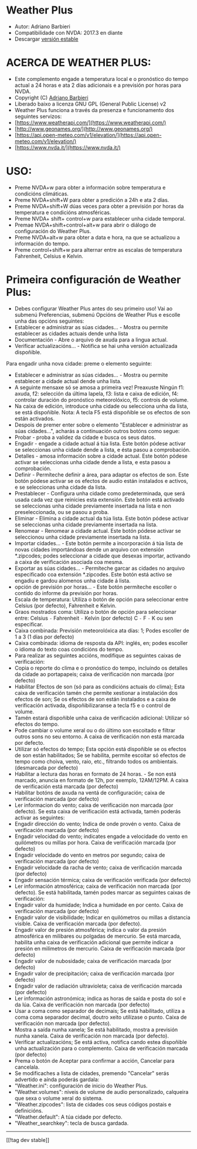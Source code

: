 # Weather Plus #

* Autor: Adriano Barbieri
* Compatibilidade con NVDA: 2017.3 en diante
* Descargar [versión estable][1]

# ACERCA DE WEATHER PLUS: #

* Este complemento engade a temperatura local e o pronóstico do tempo actual a 24 horas e ata 2 días adicionais e a previsión por horas para NVDA.
* Copyright (C) [Adriano Barbieri](mailto:adrianobarb@yahoo.it)
* Liberado baixo a licenza GNU GPL (General Public License) v2
* Weather Plus funciona a través da presenza e funcionamento dos seguintes
  servizos:
* [https://www.weatherapi.com/](https://www.weatherapi.com/)
* [http://www.geonames.org/](http://www.geonames.org/)
* [https://api.open-meteo.com/v1/elevation/](https://api.open-meteo.com/v1/elevation/)
* [https://www.nvda.it/](https://www.nvda.it/)

# USO: #

* Preme NVDA+w para obter a información sobre temperatura e condicións
  climáticas.
* Preme NVDA+shift+W para obter a predición a 24h e ata 2 días.
* Preme NVDA+shift+W dúas veces para obter a previsión por horas da temperatura e condicións atmosféricas.
* Preme NVDA+ shift+ control+w para establecer unha cidade temporal.
* Premae NVDA+shift+control+alt+w para abrir o diálogo de configuración do
  Weather Plus.
* Preme NVDA+alt+w para obter a data e hora, na que se actualizou a
  información do tempo.
* Preme control+shift+w para alternar entre as escalas de temperatura
  Fahrenheit, Celsius e Kelvin.

# Primeira configuración de Weather Plus: #

* Debes configurar Weather Plus antes do seu primeiro uso! Vai ao submenú Preferencias, submenú Opcións de Weather Plus e escolle unha das opcións seguintes:
 * Establecer e administrar as súas cidades... - Mostra ou permite establecer as cidades actuais dende unha lista
 * Documentación - Abre o arquivo de axuda para a lingua actual.
 * Verificar actualizacións... - Notifica se hai unha versión actualizada dispoñible.

Para engadir unha nova cidade: preme o elemento seguinte:

* Establecer e administrar as súas cidades... - Mostra ou permite establecer
  a cidade actual dende unha lista.
* A seguinte mensaxe só se amosa a primeira vez! Preaxuste Ningún f1: axuda,
  f2: selección da última lapela, f3: lista e caixa de edición, f4:
  controlar duración do pronóstico meteorolóxico, f5: controis de volume.
* Na caixa de edición, introduce unha cidade ou selecciona unha da
  lista, se está dispoñible. Nota: A tecla F5 está dispoñible se os efectos
  de son están activados.
* Despois de premer enter sobre o elemento "Establecer e administrar as súas
  cidades...", acharás a continuación outros botóns como segue:
* Probar - proba a validez da cidade e busca os seus datos.
* Engadir - engade a cidade actual á túa lista. Este botón pódese activar se
  seleccionas unha cidade dende a lista, e ésta pasou a comprobación.
* Detalles - amosa información sobre a cidade actual. Este botón pódese
  activar se seleccionas unha cidade dende a lista, e esta pasou a
  comprobación.
* Definir - Permíteche definir a área, para adaptar os efectos de son. Este
  botón pódese activar se os efectos de audio están instalados e activos, e
  se seleccionas unha cidade da lista.
* Prestablecer - Configura unha cidade como predeterminada, que será usada
  cada vez que reinicies esta extensión. Este botón está activado se
  seleccionas unha cidade previamente insertada na lista e non
  preseleccionada, ou se pasou a proba.
* Eliminar - Elimina a cidade actual da túa lista. Este botón pódese activar
  se seleccionas unha cidade previamente insertada na lista.
* Renomear - Renomear a cidade actual. Este botón pódese activar se
  seleccionou unha cidade previamente insertada na lista.
* Importar cidades... - Este botón permite a incorporación á túa lista de
  novas cidades importándoas dende un arquivo con extensión *.zipcodes;
  podes seleccionar a cidade que desexas importar, activando a caixa de
  verificación asociada coa mesma.
* Exportar as súas cidades... - Permíteche garcar as cidades no arquivo
  especificado coa extensión *.zipcodes. Este botón está activo se engadiu e
  gardou alomenos unha cidade á lista.
* opción de previsión por horas... - Este botón permíteche escoller o contido do informe da previsión por horas.
* Escala de temperatura: Utiliza o botón de opción para seleccionar entre
  Celsius (por defecto), Fahrenheit e Kelvin.
* Graos mostrados coma: Utiliza o botón de opción para seleccionar entre:
  Celsius `-` Fahrenheit `-` Kelvin (por defecto) C `-` F `-` K ou sen
  especificar.
* Caixa combinada: Previsión meteorolóxica ata días: 1; Podes escoller de 1
  a 3 (1 días por defecto)
* Caixa combinada: idioma de resposta da API: inglés, en; podes escoller o idioma do texto coas condicións do tempo.
* Para realizar as seguintes accións, modifique as seguintes caixas de
  verificación:
* Copia o reporte do clima e o pronóstico do tempo, incluíndo os detalles da
  cidade ao portapapeis; caixa de verificación non marcada (por defecto)
* Habilitar Efectos de son (só para as condicións actuais do clima); Esta
  caixa de verificación tamén che permite xestionar a instalación dos
  efectos de son; Se os efectos de son están instalados e a caixa de
  verificación activada, dispoñibilizaranse a tecla f5 e o control de
  volume.
* Tamén estará dispoñible unha caixa de verificación adicional: Utilizar só
  efectos do tempo.
* Pode cambiar o volume xeral ou o do último son escoitado e filtrar outros
  sons no seu entorno. A caixa de verificación non está marcada por defecto.
* Utilizar só efectos do tempo; Esta opción está dispoñible se os efectos de
  son están habilitados; Se se habilita, permite escoitar só efectos de
  tempo como choiva, vento, raio, etc., filtrando todos os
  ambientais. (desmarcada por defecto)
* Habilitar a lectura das horas en formato de 24 horas. - Se non está
  marcado, anuncia en formato de 12h, por exemplo, 12AM/12PM. A caixa de
  verificación está marcada (por defecto)
* Habilitar botóns de axuda na ventá de configuración; caixa de verificación
  marcada (por defecto)
* Ler informacion do vento; caixa de verificación non marcada (por
  defecto). Se esta caixa de verificación está activada, tamén poderás
  activar as seguintes:
* Engadir dirección do vento; Indica de onde provén o vento. Caixa de
  verificación marcada (por defecto)
* Engadir velocidad do vento; indicates engade a velocidade do vento en
  quilómetros ou millas por hora. Caixa de verificación marcada (por
  defecto)
* Engadir velocidade do vento en metros por segundo; caixa de verificación
  marcada (por defecto)
* Engadir velocidade da racha de vento; caixa de verificación marcada (por defecto)
* Engadir sensación térmica; caixa de verificación verificada (por defecto)
* Ler información atmosférica; caixa de verificación non marcada (por
  defecto). Se está habilitada, tamén podes marcar as seguintes caixas de
  verificación:
* Engadir valor da humidade; Indica a humidade en por cento. Caixa de
  verificación marcada (por defecto)
* Engadir valor de visibilidade; Indicar en quilómetros ou millas a
  distancia visible. Caixa de verificación marcada (por defecto).
* Engadir valor de presión atmosférica; indica o valor da presión
  atmosférica en milibares ou polgadas de mercurio. Se está marcada,
  habilita unha caixa de verificación adicional que permite indicar a
  presión en milímetros de mercurio. Caixa de verificación marcada (por
  defecto)
* Engadir valor de nubosidade; caixa de verificación marcada (por defecto)
* Engadir valor de precipitación; caixa de verificación marcada (por defecto)
* Engadir valor de radiación ultravioleta; caixa de verificación marcada (por defecto)
* Ler información astronómica; indica as horas de saída e posta do sol e da lúa. Caixa de verificación non marcada (por defecto)
* Usar a coma como separador de decimais; Se está habilitado, utiliza a coma
  coma separador decimal, doutro xeito utilízase o punto. Caixa de
  verificación non marcada (por defecto).
* Mostra a saída nunha xanela; Se está habilitado, mostra a previsión nunha xanela.
  Caixa de verificación non marcada (por defecto).
* Verificar actualizacións; Se está activa, notifica cando estea dispoñible
  unha actualización para o complemento. Caixa de verificación marcada (por
  defecto)
* Prema o botón de Aceptar para confirmar a acción, Cancelar para cancelala.
* Se modificaches a lista de cidades, premendo "Cancelar" serás advertido e
  aínda poderás gardala:
* "Weather.ini": configuración de inicio do Weather Plus.
* "Weather.volumes": niveis de volume de audio personalizado, calqueira que
  sexa o volume xeral do sistema.
* "Weather.zipcodes": lista de cidades cos seus códigos postais e
  definicións.
* "Weather.default": A túa cidade por defecto.
* "Weather_searchkey": tecla de busca gardada.

--------------------------------------------------------------------------------

[[!tag dev stable]]

[1]: https://addons.nvda-project.org/files/get.php?file=wetp
